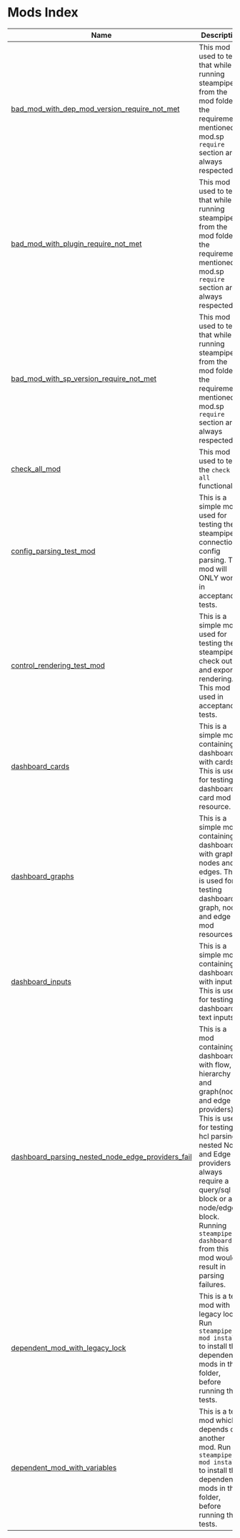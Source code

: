 # Mods Index

| Name | Description |
|------|-------------|
| [bad_mod_with_dep_mod_version_require_not_met](bad_mod_with_dep_mod_version_require_not_met/README.md) |  This mod is used to test that while running steampipe from the mod folder, the requirements mentioned in mod.sp `require` section are always respected. |
| [bad_mod_with_plugin_require_not_met](bad_mod_with_plugin_require_not_met/README.md) |  This mod is used to test that while running steampipe from the mod folder, the requirements mentioned in mod.sp `require` section are always respected. |
| [bad_mod_with_sp_version_require_not_met](bad_mod_with_sp_version_require_not_met/README.md) |  This mod is used to test that while running steampipe from the mod folder, the requirements mentioned in mod.sp `require` section are always respected. |
| [check_all_mod](check_all_mod/README.md) |  This mod is used to test the `check all` functionality. |
| [config_parsing_test_mod](config_parsing_test_mod/README.md) |  This is a simple mod used for testing the steampipe connection config parsing. This mod will ONLY work in acceptance tests. |
| [control_rendering_test_mod](control_rendering_test_mod/README.md) |  This is a simple mod used for testing the steampipe check output and exports rendering. This mod is used in acceptance tests. |
| [dashboard_cards](dashboard_cards/README.md) |  This is a simple mod containing a dashboard with cards. This is used for testing dashboard card mod resource. |
| [dashboard_graphs](dashboard_graphs/README.md) |  This is a simple mod containing a dashboard with graphs, nodes and edges. This is used for testing dashboard graph, node and edge mod resources. |
| [dashboard_inputs](dashboard_inputs/README.md) |  This is a simple mod containing a dashboard with inputs. This is used for testing dashboard text inputs. |
| [dashboard_parsing_nested_node_edge_providers_fail](dashboard_parsing_nested_node_edge_providers_fail/README.md) |  This is a mod containing a dashboard with flow, hierarchy and graph(node and edge providers). This is used for testing hcl parsing - nested Node and Edge providers always require a query/sql block or a node/edge block. Running `steampipe dashboard` from this mod would result in parsing failures. |
| [dependent_mod_with_legacy_lock](dependent_mod_with_legacy_lock/README.md) |  This is a test mod with legacy lock. Run `steampipe mod install` to install the dependent mods in this folder, before running the tests. |
| [dependent_mod_with_variables](dependent_mod_with_variables/README.md) |  This is a test mod which depends on another mod. Run `steampipe mod install` to install the dependent mods in this folder, before running the tests. |
